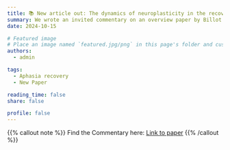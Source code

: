 ```yaml
---
title: 📚 New article out: The dynamics of neuroplasticity in the recovery from post-stroke aphasia
summary: We wrote an invited commentary on an overview paper by Billot & Kiran (Brain & Language, 2024), in which they discuss the role of homeostasis and Hebbian plasticity in aphasia recovery test
date: 2024-10-15

# Featured image
# Place an image named `featured.jpg/png` in this page's folder and customize its options here.
authors:
  - admin

tags:
  - Aphasia recovery
  - New Paper

reading_time: false
share: false

profile: false
---
```


{{% callout note %}}
Find the Commentary here: [Link to paper](https://doi.org/10.1016/j.bandl.2024.105479)
{{% /callout %}}
